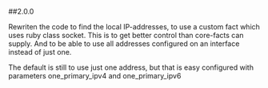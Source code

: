 ##2.0.0

Rewriten the code to find the local IP-addresses, to use a custom fact
which uses ruby class socket. This is to get better control than
core-facts can supply. And to be able to use all addresses configured
on an interface instead of just one.

The default is still to use just one address, but that is easy
configured with parameters one_primary_ipv4 and one_primary_ipv6
